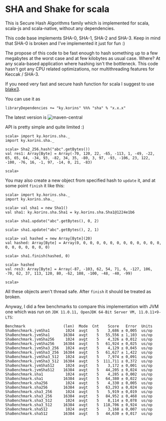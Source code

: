 # SHA and Shake for scala

This is Secure Hash Algorithms family which is implemented for scala, scala-js
and scala-native, without any dependencies.

This code base implements SHA-0, SHA-1, SHA-2 and SHA-3. Keep in mind that SHA-0
is broken and I've implemented it just for fun :)

The propose of this code to be fast enough to hash something up to a few
megabytes at the worst case and at few kilobytes as usual case. Where? At any
scala-based application where hashing isn't the bottleneck. This code hasn't got
any CPU related optimizations, nor multithreading features for Keccak / SHA-3.

If you need very fast and secure hash function for scala I suggest to use
[blake3](https://github.com/catap/scala-blake3).

You can use it as
```
libraryDependencies += "ky.korins" %%% "sha" % "x.x.x"
```
The latest version is ![maven-central]

API is pretty simple and quite limited :)
```
scala> import ky.korins.sha._
import ky.korins.sha._

scala> Sha2_256.hash("abc".getBytes())
val res1: Array[Byte] = Array(-70, 120, 22, -65, -113, 1, -49, -22, 65, 65, 64, -34, 93, -82, 34, 35, -80, 3, 97, -93, -106, 23, 122, -100, -76, 16, -1, 97, -14, 0, 21, -83)

scala> 
```

You may also create a new object from specified hash to `update` it, and at some
point `finish` it like this:
```
scala> import ky.korins.sha._
import ky.korins.sha._

scala> val sha1 = new Sha1()
val sha1: ky.korins.sha.Sha1 = ky.korins.sha.Sha1@1224e1b6

scala> sha1.update("abc".getBytes(), 0, 2)

scala> sha1.update("abc".getBytes(), 2, 1)

scala> val hashed = new Array[Byte](20)
val hashed: Array[Byte] = Array(0, 0, 0, 0, 0, 0, 0, 0, 0, 0, 0, 0, 0, 0, 0, 0, 0, 0, 0, 0)

scala> sha1.finish(hashed, 0)

scala> hashed
val res3: Array[Byte] = Array(-87, -103, 62, 54, 71, 6, -127, 106, -70, 62, 37, 113, 120, 80, -62, 108, -100, -48, -40, -99)

scala> 
```

All these objects aren't thread safe. After `finish` it should be treated as
broken.

Anyway, I did a few benchmarks to compare this implementation with JVM one
which was run on `JDK 11.0.11, OpenJDK 64-Bit Server VM, 11.0.11+9-LTS`:
```
Benchmark                 (len)  Mode  Cnt    Score   Error  Units
ShaBenchmark.jvmSha1       1024  avgt    5    3,686 ± 0,005  us/op
ShaBenchmark.jvmSha1      16384  avgt    5   55,556 ± 1,103  us/op
ShaBenchmark.jvmSha256     1024  avgt    5    4,326 ± 0,012  us/op
ShaBenchmark.jvmSha256    16384  avgt    5   61,924 ± 0,025  us/op
ShaBenchmark.jvmSha3_256   1024  avgt    5    4,129 ± 0,045  us/op
ShaBenchmark.jvmSha3_256  16384  avgt    5   61,627 ± 1,422  us/op
ShaBenchmark.jvmSha3_512   1024  avgt    5    7,974 ± 0,091  us/op
ShaBenchmark.jvmSha3_512  16384  avgt    5  111,711 ± 0,372  us/op
ShaBenchmark.jvmSha512     1024  avgt    5    3,172 ± 0,001  us/op
ShaBenchmark.jvmSha512    16384  avgt    5   44,205 ± 0,024  us/op
ShaBenchmark.sha1          1024  avgt    5    4,285 ± 0,002  us/op
ShaBenchmark.sha1         16384  avgt    5   64,380 ± 0,022  us/op
ShaBenchmark.sha256        1024  avgt    5    4,330 ± 0,005  us/op
ShaBenchmark.sha256       16384  avgt    5   63,293 ± 0,024  us/op
ShaBenchmark.sha3_256      1024  avgt    5    5,919 ± 0,019  us/op
ShaBenchmark.sha3_256     16384  avgt    5   84,952 ± 0,468  us/op
ShaBenchmark.sha3_512      1024  avgt    5    8,114 ± 0,078  us/op
ShaBenchmark.sha3_512     16384  avgt    5  118,706 ± 0,924  us/op
ShaBenchmark.sha512        1024  avgt    5    3,168 ± 0,007  us/op
ShaBenchmark.sha512       16384  avgt    5   44,630 ± 0,017  us/op
```

[maven-central]: https://img.shields.io/maven-central/v/ky.korins/sha_2.13?style=flat-square
